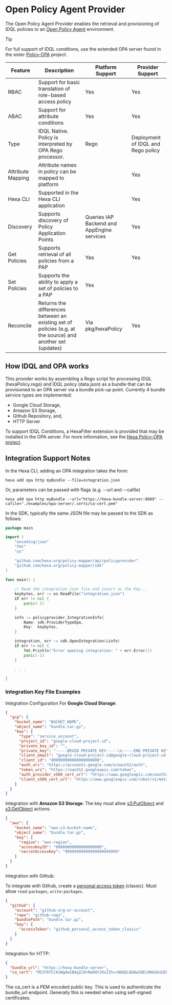 # Open Policy Agent Provider

The Open Policy Agent Provider enables the retrieval and provisioning of IDQL policies to an [Open Policy Agent](https://www.openpolicyagent.org) environment.

> [!Tip]
> For full support of IDQL conditions, use the extended OPA server found in the sister [Policy-OPA](https://github.com/hexa-org/policy-opa) project.

| Feature           | Description                                                                                                | Platform Support                           | Provider Support                   |
|-------------------|------------------------------------------------------------------------------------------------------------|--------------------------------------------|------------------------------------|
| RBAC              | Support for basic translation of role-based access policy                                                  | Yes                                        | Yes                                |
| ABAC              | Support for attribute conditions                                                                           | Yes                                        | Yes                                |
| Type              | IDQL Native. Policy is interpreted by OPA Rego processor.                                                  | Rego                                       | Deployment of IDQL and Rego policy |
| Attribute Mapping | Attribute names in policy can be mapped to platform                                                        |                                            | Yes                                |
| Hexa CLI      | Supported in the Hexa CLI application                                                                  |                                            | Yes                                |
| Discovery         | Supports discovery of Policy Application Points                                                            | Queries IAP Backend and AppEngine services | Yes                                |
| Get Policies      | Supports retrieval of all policies from a PAP                                                              | Yes                                        | Yes                                |
| Set Policies      | Supports the ability to apply a set of policies to a PAP                                                   | Yes                                        |
| Reconcile         | Returns the differences between an existing set of policies (e.g. at the source) and another set (updates) | Via pkg/hexaPolicy                         | Yes                                |

## How IDQL and OPA works 

This provider works by assembling a Rego script for processing IDQL (hexaPolicy.rego) and IDQL policy (data.json) as a bundle 
that can be provisioned to an OPA server via a bundle pick-up point. Currently 4 bundle service types are implemented: 
* Google Cloud Storage,
* Amazon S3 Storage, 
* Github Repository, and,
* HTTP Server 

To support IDQL Conditions, a HexaFilter extension is provided that may be installed in the OPA server. For more 
information, see the [Hexa Policy-OPA project](https://github.com/hexa-org/policy-opa).

## Integration Support Notes

In the Hexa CLI, adding an OPA integration takes the form:
```shell
hexa add opa http myBundle --file=integration.json
```

Or, parameters can be passed with flags (e.g. --url and --cafile)
```shell
hexa add opa http myBundle --url="https://hexa-bundle-server:8889" --cafile="./examples/opa-server/.certs/ca-cert.pem"
```

In the SDK, typically the same JSON file may be passed to the SDK as follows:
```go
package main

import (
    "encoding/json"
    "fmt"
    "os"

    "github.com/hexa-org/policy-mapper/api/policyprovider"
    "github.com/hexa-org/policy-mapper/sdk"
)

func main() {
    
    // Read the integration.json file and insert as the Key...
    keybytes, err := os.ReadFile("integration.json")
    if err != nil {
        panic(-1)
    }

    info := policyprovider.IntegrationInfo{
        Name: sdk.ProviderTypeOpa,
        Key:  keybytes,
    }

    integration, err := sdk.OpenIntegration(&info)
    if err != nil {
        fmt.Println("Error opening integration: " + err.Error())
        panic(-1)
    }

    . . .

}
```

### Integration Key File Examples

Integration Configuration For **Google Cloud Storage**:
```json
{
  "gcp": {
    "bucket_name": "BUCKET_NAME",
    "object_name": "bundle.tar.gz",
    "key": {
      "type": "service_account",
      "project_id": "google-cloud-project-id",
      "private_key_id": "",
      "private_key": "-----BEGIN PRIVATE KEY-----\n-----END PRIVATE KEY-----\n",
      "client_email": "google-cloud-project-id@google-cloud-project-id.iam.gserviceaccount.com",
      "client_id": "000000000000000000000",
      "auth_uri": "https://accounts.google.com/o/oauth2/auth",
      "token_uri": "https://oauth2.googleapis.com/token",
      "auth_provider_x509_cert_url": "https://www.googleapis.com/oauth2/v1/certs",
      "client_x509_cert_url": "https://www.googleapis.com/robot/v1/metadata/x509/google-cloud-project-id%google-cloud-project-id.iam.gserviceaccount.com"
    }
  }
}
```

Integration with **Amazon S3 Storage**:
The key must allow [s3:PutObject](https://docs.aws.amazon.com/AmazonS3/latest/API/API_PutObject.html)
and [s3.GetObject](https://docs.aws.amazon.com/AmazonS3/latest/API/API_GetObject.html) actions.
```json
{
  "aws": {
    "bucket_name": "aws-s3-bucket-name",
    "object_name": "bundle.tar.gz",
    "key": {
      "region": "aws-region",
      "accessKeyID": "00000000000000000000",
      "secretAccessKey": "99999999999999999999999"
    }
  }
}
```

Integration with Github:

To integrate with Github, create a [personal access token](https://docs.github.com/en/authentication/keeping-your-account-and-data-secure/creating-a-personal-access-token#creating-a-personal-access-token-classic) (classic).
Must allow `read:packages`, `write:packages`.

```json
{
  "github": {
    "account": "github-org-or-account",
    "repo": "github-repo",
    "bundlePath": "bundle.tar.gz",
    "key": {
      "accessToken": "github_personal_access_token_classic"
    }
  }
}
```

Integration for HTTP:
```json
{
  "bundle_url": "https://hexa-bundle-server",
  "ca_cert": "MIIFbTCCA1WgAwIBAgICB+MwDQYJKoZIhvcNAQELBQAwSDELMAkGA1UEBhMCVVMx ... y9NWifDJgUtx887LJA=="
}
```

The ca_cert is a PEM encoded public key.  This is used to authenticate the bundle_url endpoint. Generally this is needed 
when using self-signed certificates.
